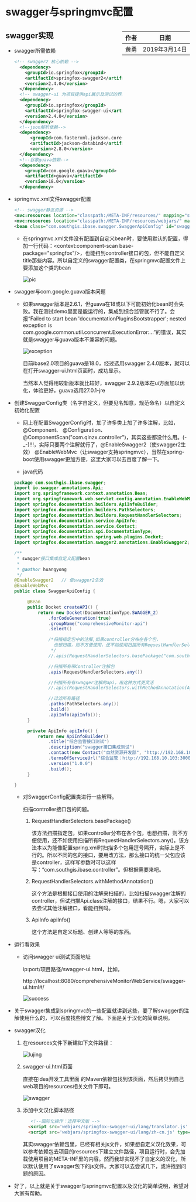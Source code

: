 # swagger与springmvc配置

<div style="float:right">

|作者|日期|
|----|---|
|黄勇|2019年3月14日|

</div>

## swagger实现

* swagger所需依赖
  ```xml
  <!-- swagger2 核心依赖 -->
    <dependency>
      <groupId>io.springfox</groupId>
      <artifactId>springfox-swagger2</artifactId>
      <version>2.4.0</version>
    </dependency>
    <!-- swagger-ui 为项目提供api展示及测试的界面 -->
    <dependency>
      <groupId>io.springfox</groupId>
      <artifactId>springfox-swagger-ui</artifactId>
      <version>2.4.0</version>
    </dependency>
    <!--json解析依赖-->
    <dependency>
		<groupId>com.fasterxml.jackson.core</groupId>
		<artifactId>jackson-databind</artifactId>
		<version>2.8.0</version>
	</dependency>
    <!--谷歌guava依赖-->
    <dependency>
      <groupId>com.google.guava</groupId>
      <artifactId>guava</artifactId>
      <version>18.0</version>
    </dependency>
    ```

* springmvc.xml文件swagger配置

  ```xml
  <!-- swagger静态资源 -->
  <mvc:resources location="classpath:/META-INF/resources/" mapping="swagger-ui.html"/>
  <mvc:resources location="classpath:/META-INF/resources/webjars/" mapping="/webjars/**"/>
  <bean class="com.southgis.ibase.swagger.SwaggerApiConfig" id="swaggerApiConfig"/>
  ```

  * 在springmvc.xml文件没有配置到自定义bean时，要使用默认的配置，得加一行代码：<context:component-scan base-package="springfox"/>，也能扫到controller接口的包，但不能自定义title那些内容。所以自定义的swagger配置类，在springmvc配置文件上要添加这个类的bean

    ![pic](/ibase/功能示例/swagger/images/pic.png "pic")  

* swagger与com.google.guava版本问题
  
  * 如果swagger版本是2.6.1，但guava在18或以下可能初始化bean时会失败。我在测试demo里面是能运行的，集成到综合监管就不行了。会报“Failed to start bean 'documentationPluginsBootstrapper'; nested exception is com.google.common.util.concurrent.ExecutionError:...”的错误，其实就是swagger与guava版本不兼容的问题。
     
    ![exception](/ibase/功能示例/swagger/images/documentationPluginsBootstrapper.png "exception")
  
    目前ibase2.0项目的guava是18.0，经过选用swagger 2.4.0版本，就可以在打开swagger-ui.html页面时，成功显示。

      当然本人觉得用较新版本就比较好，swagger 2.9.2版本在ui方面加以优化，体验更好，guava选用27.0.1-jre

* 创建SwaggerConfig类（名字自定义，但要见名知意，规范命名）以自定义初始化配置
  
  *  网上在配置SwaggerConfig时，加了许多类上加了许多注解，比如，@Component、
@Configuration、@ComponentScan("com.qinzx.controller")，其实这些都没什么用。(-_-)!!!，实际只要两个注解就行了，@EnableSwagger2（使swagger2生效）
@EnableWebMvc（让swagger支持springmvc），当然在spring-boot使用swagger更加方便，这里大家可以去百度了解一下。

  * java代码

   ```java
   package com.southgis.ibase.swagger;
   import io.swagger.annotations.Api;
   import org.springframework.context.annotation.Bean;
   import org.springframework.web.servlet.config.annotation.EnableWebMvc;
   import springfox.documentation.builders.ApiInfoBuilder;
   import springfox.documentation.builders.PathSelectors;
   import springfox.documentation.builders.RequestHandlerSelectors;
   import springfox.documentation.service.ApiInfo;
   import springfox.documentation.service.Contact;
   import springfox.documentation.spi.DocumentationType;
   import springfox.documentation.spring.web.plugins.Docket;
   import springfox.documentation.swagger2.annotations.EnableSwagger2;

   /**
    * swagger接口集成自定义配置bean
    *
    * @author huangyong
    */
   @EnableSwagger2   // 使swagger2生效
   @EnableWebMvc
   public class SwaggerApiConfig {

        @Bean
        public Docket createAPI() {
            return new Docket(DocumentationType.SWAGGER_2)
                .forCodeGeneration(true)
                .groupName("comprehensiveMonitor-api")
                .select()

                /*扫描指定包中的注解,如果controller分布在各个包，
                  也想扫描，则不方便使用，还不如使用扫描所有RequestHandlerSelectors.any()。
                 */
                //.apis(RequestHandlerSelectors.basePackage("com.southgis.ibase.achievementManagement.webservice"))

                //扫描所有带Controller注解包
                .apis(RequestHandlerSelectors.any())

                //扫描所有有swagger注解的api，用这种方式更灵活
                //.apis(RequestHandlerSelectors.withMethodAnnotation(Api.class))

                //过滤所有路径
                .paths(PathSelectors.any())
                .build()
                .apiInfo(apiInfo());
        }

        private ApiInfo apiInfo() {
            return new ApiInfoBuilder()
                .title("综合监管接口测试")
                .description("swagger接口集成测试")
                .contact(new Contact("自然资源开发部", "http://192.168.10.103:3000/#/", ""))
                .termsOfServiceUrl("综合监管：http://192.168.10.103:3000/#/ibase/%E9%85%8D%E7%BD%AE%E6%A8%A1%E6%9D%BF/%E7%BB%BC%E5%90%88%E7%9B%91%E7%AE%A1%E9%85%8D%E7%BD%AE/config.properties")
                .version("1.0.0")
                .build();
        }

   }
   ```

     * 对SwaggerConfig配置类进行一些解释。
     
       扫描controller接口包的问题。
       
       1.  RequestHandlerSelectors.basePackage()

            该方法扫描指定包，如果controller分布在各个包，也想扫描，则不方便使用，还不如使用扫描所有RequestHandlerSelectors.any()。该方法本以为能像配置spring.xml时扫描多个包用逗号隔开，实际上是不行的。所以不同的包的接口，要用改方法，那么接口的统一父包应该是controller，这样写参数时可以这样写：“com.southgis.ibase.controller”。但根据需要来吧。
            
        2.  RequestHandlerSelectors.withMethodAnnotation()
           
            这个方法是根据接口使用的注解来扫描的，比如扫描swagger注解的controller，但试扫描Api.class注解的接口，结果不行。嗯，大家可以去尝试其他注解接口，看能扫到吗。

        3. ApiInfo apiInfo()

            这个方法是自定义标题、创建人等等的东西。

* 运行看效果
  
  * 访问swagger ui测试页面地址

    ip:port/项目路径/swagger-ui.html，比如，

    http://localhost:8080/comprehensiveMonitorWebService/swagger-ui.html#/

    ![success](/ibase/功能示例/swagger/images/success.png "success")

* 关于swagger集成到springmvc的一些配置就讲到这些，要了解swagger的注解使用什么的，可以百度找些博文了解。下面是关于汉化的简单说明。

* swagger汉化

  1.  在resources文件下新建如下文件路径：

      ![lujing](/ibase/功能示例/swagger/images/lujing.png "lujing")

   2. swagger-ui.html页面

      直接在idea开发工具里面 的Maven依赖包找到该页面，然后拷贝到自己web项目的resources相关文件下即可。

      ![swagger](/ibase/功能示例/swagger/images/swag.png "swagger")

   3. 添加中文汉化脚本路径

      ```html
         <!--国际化操作：选择中文版 -->
        <script src='webjars/springfox-swagger-ui/lang/translator.js' type='text/javascript'></script>
        <script src='webjars/springfox-swagger-ui/lang/zh-cn.js' type='text/javascript'></script>
      ```

      其实swagger依赖包里，已经有相关js文件，如果想自定义汉化效果，可以参考依赖包去项目的resources下建立文件路径，项目运行时，会先加载使用项目的META-INF里的内容。然而我却实现不了自定义的汉化，所以默认使用了swagger包下的js文件。大家可以去尝试几下，或许找到问题的原因。

* 好了，以上就是关于swagger与springmvc配置以及汉化的简单说明，希望对大家有帮助。